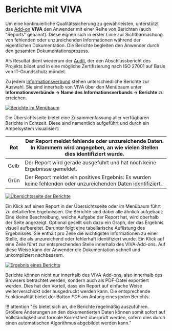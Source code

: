 # Berichte mit VIVA

Um eine kontinuierliche Qualitätssicherung zu gewährleisten, unterstützt das [Add-on](../index.md) **VIVA** den Anwender mit einer Reihe von Berichten (auch "Reports" genannt). Diese eignen sich in erster Linie zur Sichtbarmachung von fehlenden oder unzureichenden Informationen während der eigentlichen Dokumentation. Die Berichte begleiten den Anwender durch den gesamten Dokumentationsprozess.

Als Resultat dient wiederum der [Audit](./audits-mit-viva-unterstuetzen.md#audits-erstellen), der den Abschlussbericht des Projekts bildet und in eine mögliche Zertifizierung nach ISO 27001 auf Basis von IT-Grundschutz mündet.

Zu jedem [Informationsverbund](./vorgehensweise-mit-viva.md#informationsverbünde-modellieren) stehen unterschiedliche Berichte zur Auswahl. Sie sind innerhalb von VIVA über den Menübaum unter **Informationsverbünde → Name des Informationsverbunds → Berichte** zu erreichen.

[![Berichte im Menübaum](../../assets/images/de/i-doit-add-ons/viva/berichte/1-vb.png)](../../assets/images/de/i-doit-add-ons/viva/berichte/1-vb.png)

Die Übersichtsseite bietet eine Zusammenfassung aller verfügbaren Berichte in Echtzeit. Diese sind namentlich aufgeführt und durch ein Ampelsystem visualisiert:

| Rot | Der Report meldet fehlende oder unzureichende Daten. In Klammern wird angegeben, an wie vielen Stellen dies identifiziert wurde. |
| --- | --- |
| Gelb | Der Report wird gerade ausgeführt und hat noch keine Ergebnisse gemeldet. |
| Grün | Der Report meldet ein positives Ergebnis: Es wurden keine fehlenden oder unzureichenden Daten identifiziert. |

[![Übersichtsseite der Berichte](../../assets/images/de/i-doit-add-ons/viva/berichte/2-vb.png)](../../assets/images/de/i-doit-add-ons/viva/berichte/2-vb.png)

Ein Klick auf einen Report in der Übersichtsseite oder im Menübaum führt zu detailierten Ergebnissen. Die Berichte sind dabei alle ähnlich aufgebaut: Eine kleine Beschreibung, welche Aufgabe der Report hat, wird oberhalb der Seite angezeigt. Optional gesellt sich dazu ein Graph, der das Ergebnis visuell aufbereitet. Darunter folgt eine tabellarische Auflistung des Ergebnisses. Sie enthält pro Zeile die wichtigsten Informationen zu einer Stelle, die als unzureichend oder fehlerhaft identifiziert wurde. Ein Klick auf eine Zeile führt zur entsprechenden Stelle innerhalb des VIVA-Add-ons. Auf diese Weise kann der Anwender die Dokumentation schnell und unkompliziert nachbessern.

[![Ergebnis eines Berichts](../../assets/images/de/i-doit-add-ons/viva/berichte/3-vb.png)](../../assets/images/de/i-doit-add-ons/viva/berichte/3-vb.png)

Berichte können nicht nur innerhalb des VIVA-Add-ons, also innerhalb des Browsers betrachtet werden, sondern auch als PDF-Datei exportiert werden. Dies hat den Vorteil, dass ein Report auf einfache Weise weiterverschickt oder ausgedruckt werden kann. Die entsprechende Funktionalität bietet der Button _PDF_ am Anfang eines jeden Berichts.

!!! attention "Es bietet sich an, die Berichte regelmäßig auszuführen. Größere Änderungen an den dokumentierten Daten können somit sofort auf Vollständigkeit und formale Korrektheit überprüft werden, sofern dies durch einen automatischen Algorithmus abgebildet werden kann."
